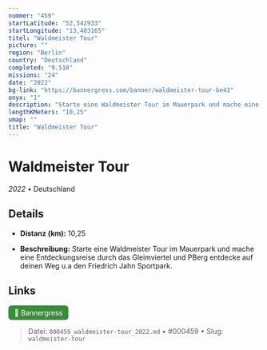 ```yaml
---
nummer: "459"
startLatitude: "52,542933"
startLongitude: "13,403165"
titel: "Waldmeister Tour"
picture: ""
region: "Berlin"
country: "Deutschland"
completed: "9.510"
missions: "24"
date: "2022"
bg-link: "https://bannergress.com/banner/waldmeister-tour-be43"
onyx: "1"
description: "Starte eine Waldmeister Tour im Mauerpark und mache eine Entdeckungsreise durch das Gleimviertel und PBerg entdecke auf deinen Weg u.a den Friedrich Jahn Sportpark."
lengthKMeters: "10,25"
umap: ""
title: "Waldmeister Tour"
---
```

# Waldmeister Tour

*2022* • Deutschland



## Details
- **Distanz (km):** 10,25



- **Beschreibung:** Starte eine Waldmeister Tour im Mauerpark und mache eine Entdeckungsreise durch das Gleimviertel und PBerg entdecke auf deinen Weg u.a den Friedrich Jahn Sportpark.


## Links
<div style="margin-top: 0.5em;">
<a href="https://bannergress.com/banner/waldmeister-tour-be43" target="_blank" style="display:inline-block;margin-right:8px;padding:6px 12px;background-color:#3c8b3c;color:white;text-decoration:none;border-radius:6px;">🔗 Bannergress</a>

</div>


> Datei: `000459_waldmeister-tour_2022.md` • #000459 • Slug: `waldmeister-tour`
